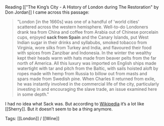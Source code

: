 Reading [["The King’s City - A History of London during The Restoration" by Don Jordan]] I came across this passage:

> "London [in the 1660s] was one of a handful of 'world cities' scattered across the western hemisphere. Well-to-do Londoners drank tea from China and coffee from Arabia out of Chinese porcelain cups, enjoyed **sack from Spain** and the Canary Islands, put West Indian sugar in their drinks and syllabubs, smoked tobacco from Virginia, wore silks from Turkey and India, and flavoured their food with spices from Zanzibar and Indonesia. In the winter the wealthy kept their heads warm with hats made from beaver pelts from the far north of America. All this luxury was imported on English ships made watertight with tar and pitch from the Baltic, with sails hoisted aloft by ropes made with hemp from Russia to billow out from masts and spars made from Swedish pine. When Charles II returned from exile, he was instantly involved in the commercial life of the city, particularly investing in and encouraging the slave trade, an issue examined here in some depth."

I had no idea what Sack was. But according to [Wikipedia](https://en.m.wikipedia.org/wiki/Sack_(wine)) it’s a lot like [[Sherry]]. But it doesn’t seem to be a thing anymore.

Tags: [[London]] / [[Wine]]